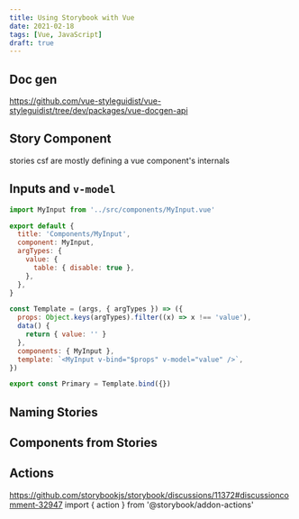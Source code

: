 ```yaml
---
title: Using Storybook with Vue
date: 2021-02-18
tags: [Vue, JavaScript]
draft: true
---
```


## Doc gen

https://github.com/vue-styleguidist/vue-styleguidist/tree/dev/packages/vue-docgen-api

## Story Component

stories csf are mostly defining a vue component's internals

## Inputs and `v-model`

```javascript
import MyInput from '../src/components/MyInput.vue'

export default {
  title: 'Components/MyInput',
  component: MyInput,
  argTypes: {
    value: {
      table: { disable: true },
    },
  },
}

const Template = (args, { argTypes }) => ({
  props: Object.keys(argTypes).filter((x) => x !== 'value'),
  data() {
    return { value: '' }
  },
  components: { MyInput },
  template: `<MyInput v-bind="$props" v-model="value" />`,
})

export const Primary = Template.bind({})
```

## Naming Stories

## Components from Stories

## Actions

https://github.com/storybookjs/storybook/discussions/11372#discussioncomment-32947
import { action } from '@storybook/addon-actions'
